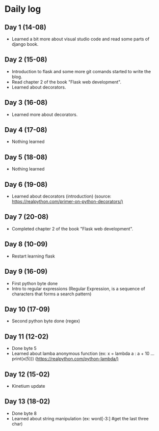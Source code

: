 # Daily log

## Day 1 (14-08)

* Learned a bit more about visual studio code and read some parts of django book.

## Day 2 (15-08)

* Introduction to flask and some more git comands started to write the blog.
* Read chapter 2 of the book "Flask web development".
* Learned about decorators.

## Day 3 (16-08)

* Learned more about decorators.

## Day 4 (17-08)

* Nothing learned

## Day 5 (18-08)

* Nothing learned

## Day 6 (19-08)

* Learned about decorators (introduction) (source: <https://realpython.com/primer-on-python-decorators/)>

## Day 7 (20-08)

* Completed chapter 2 of the book "Flask web development".

## Day 8 (10-09)

* Restart learning flask

## Day 9 (16-09)

* First python byte done
* Intro to regular expressions (Regular Expression, is a sequence of characters that forms a search pattern)

## Day 10 (17-09)

* Second python byte done (regex)

## Day 11 (12-02)

* Done byte 5
* Learned about lamba anonymous function (ex: x = lambda a : a + 10 ...  print(x(5))) (<https://realpython.com/python-lambda/)>

## Day 12 (15-02)

* Kinetium update

## Day 13 (18-02)

* Done byte 8
* Learned about string manipulation (ex: word[-3:] #get the last three char)
